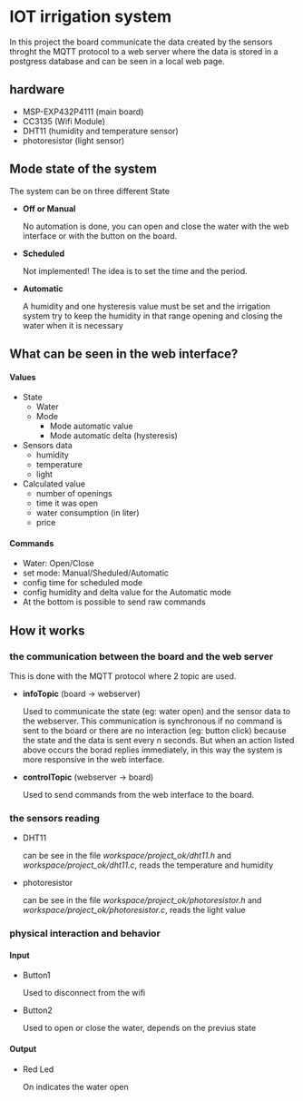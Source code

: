 # IOT irrigation system

In this project the board communicate the data created by the sensors throght the MQTT protocol to a web server where the data is stored in a postgress database and can be seen in a local web page.

## hardware
 - MSP-EXP432P4111 (main board)
 - CC3135 (Wifi Module)
 - DHT11 (humidity and temperature sensor)
 - photoresistor (light sensor)

## Mode state of the system
The system can be on three different State
  - **Off or Manual**

    No automation is done, you can open and close the water with the web interface or with the button on the board.
  - **Scheduled**

    Not implemented! The idea is to set the time and the period.
  - **Automatic**

    A humidity and one hysteresis value must be set and the irrigation system try to keep the humidity in that range opening and closing the water when it is necessary

## What can be seen in the web interface?
#### Values
 - State
   - Water
   - Mode
     - Mode automatic value
     - Mode automatic delta (hysteresis)
 - Sensors data
   - humidity
   - temperature
   - light
 - Calculated value
   - number of openings
   - time it was open
   - water consumption (in liter)
   - price

#### Commands
 - Water: Open/Close
 - set mode: Manual/Sheduled/Automatic
 - config time for scheduled mode
 - config humidity and delta value for the Automatic mode
 - At the bottom is possible to send raw commands

## How it works
### the communication between the board and the web server
This is done with the MQTT protocol where 2 topic are used.

 - **infoTopic** (board -> webserver)

   Used to communicate the state (eg: water open) and the sensor data to the webserver.
   This communication is synchronous if no command is sent to the board or there are no interaction (eg: button click) because the state and the data is sent every n seconds. But when an action listed above occurs the borad replies immediately, in this way the system is more responsive in the web interface.

 - **controlTopic** (webserver -> board)

   Used to send commands from the web interface to the board.

### the sensors reading
 - DHT11

   can be see in the file *workspace/project_ok/dht11.h* and *workspace/project_ok/dht11.c*, reads the temperature and humidity

 - photoresistor

   can be see in the file *workspace/project_ok/photoresistor.h* and *workspace/project_ok/photoresistor.c*, reads the light value

### physical interaction and behavior
#### Input
 - Button1

     Used to disconnect from the wifi
 - Button2

     Used to open or close the water, depends on the previus state

#### Output
 - Red Led

    On indicates the water open
